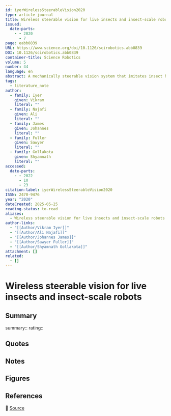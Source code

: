 ```yaml
---
id: iyerWirelessSteerableVision2020
type: article-journal
title: Wireless steerable vision for live insects and insect-scale robots
issued:
  date-parts:
    - - 2020
      - 7
page: eabb0839
URL: https://www.science.org/doi/10.1126/scirobotics.abb0839
DOI: 10.1126/scirobotics.abb0839
container-title: Science Robotics
volume: 5
number: 44
language: en
abstract: A mechanically steerable vision system that imitates insect head motion can be mounted on insects and small robots. , Vision serves as an essential sensory input for insects but consumes substantial energy resources. The cost to support sensitive photoreceptors has led many insects to develop high visual acuity in only small retinal regions and evolve to move their visual systems independent of their bodies through head motion. By understanding the trade-offs made by insect vision systems in nature, we can design better vision systems for insect-scale robotics in a way that balances energy, computation, and mass. Here, we report a fully wireless, power-autonomous, mechanically steerable vision system that imitates head motion in a form factor small enough to mount on the back of a live beetle or a similarly sized terrestrial robot. Our electronics and actuator weigh 248 milligrams and can steer the camera over 60° based on commands from a smartphone. The camera streams “first person” 160 pixels–by–120 pixels monochrome video at 1 to 5 frames per second (fps) to a Bluetooth radio from up to 120 meters away. We mounted this vision system on two species of freely walking live beetles, demonstrating that triggering image capture using an onboard accelerometer achieves operational times of up to 6 hours with a 10–milliamp hour battery. We also built a small, terrestrial robot (1.6 centimeters by 2 centimeters) that can move at up to 3.5 centimeters per second, support vision, and operate for 63 to 260 minutes. Our results demonstrate that steerable vision can enable object tracking and wide-angle views for 26 to 84 times lower energy than moving the whole robot.
tags:
  - literature_note
author:
  - family: Iyer
    given: Vikram
    literal: ""
  - family: Najafi
    given: Ali
    literal: ""
  - family: James
    given: Johannes
    literal: ""
  - family: Fuller
    given: Sawyer
    literal: ""
  - family: Gollakota
    given: Shyamnath
    literal: ""
accessed:
  date-parts:
    - - 2022
      - 10
      - 23
citation-label: iyerWirelessSteerableVision2020
ISSN: 2470-9476
year: "2020"
dateCreated: 2025-05-25
reading-status: to-read
aliases:
  - Wireless steerable vision for live insects and insect-scale robots
author-links:
  - "[[Author/Vikram Iyer]]"
  - "[[Author/Ali Najafi]]"
  - "[[Author/Johannes James]]"
  - "[[Author/Sawyer Fuller]]"
  - "[[Author/Shyamnath Gollakota]]"
attachment: []
related:
  - []
---
```


# Wireless steerable vision for live insects and insect-scale robots

## Summary
summary::
rating::

## Quotes

## Notes

## Figures

## References

🔗 [Source](https://www.science.org/doi/10.1126/scirobotics.abb0839)

